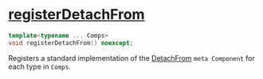 # [registerDetachFrom](registerDetachFrom.hpp)

```cpp
template<typename ... Comps>
void registerDetachFrom() noexcept;
```

Registers a standard implementation of the [DetachFrom](../../components/meta/DetachFrom.md) `meta Component` for each type in `Comps`.